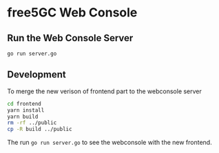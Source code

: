 # free5GC Web Console

## Run the Web Console Server
```
go run server.go
```

## Development

To merge the new verison of frontend part to the webconsole server
```bash
cd frontend
yarn install
yarn build
rm -rf ../public
cp -R build ../public
```

The run `go run server.go` to see the webconsole with the new frontend.
